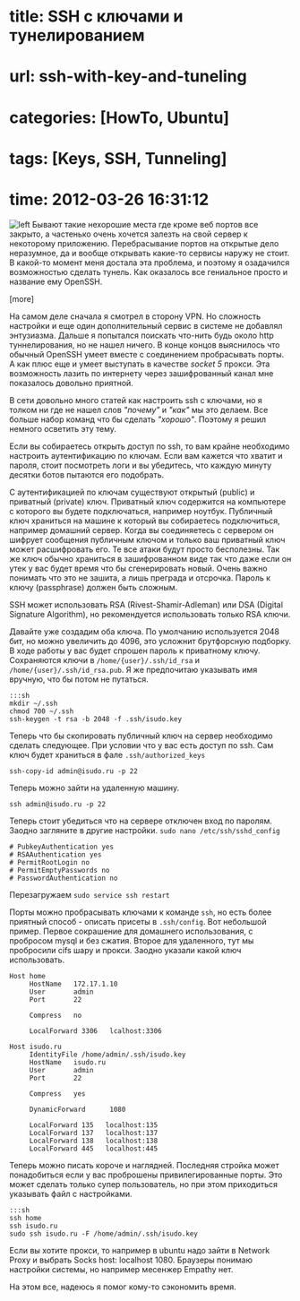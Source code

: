 # title: SSH с ключами и тунелированием
# url: ssh-with-key-and-tuneling
# categories: [HowTo, Ubuntu]
# tags: [Keys, SSH, Tunneling]
# time: 2012-03-26 16:31:12


![left](~ssh-key.png)
Бывают такие нехорошие места где кроме веб портов все закрыто, а частенько очень хочется залезть на свой сервер к некоторому приложению. Перебрасывание портов на открытые дело неразумное, да и вообще открывать какие-то сервисы наружу не стоит. В какой-то момент меня достала эта проблема, и поэтому я озадачился возможностью сделать тунель. Как оказалось все гениальное просто и название ему OpenSSH.

[more]

На самом деле сначала я смотрел в сторону VPN. Но сложноcть настройки и еще один дополнительный сервис в системе не добавлял энтузиазма. Дальше я попытался поискать что-нить будь около http туннелирования, но не нашел ничего. В конце концов выяснилось что обычный OpenSSH умеет вместе с соединением пробрасывать порты. А как плюс еще и умеет выступать в качестве _socket 5_ прокси. Эта возможность лазить по интернету через зашифрованный канал мне показалось довольно приятной.

В сети довольно много статей как настроить ssh с ключами, но я толком ни где не нашел слов _"почему"_ и _"как"_ мы это делаем. Все больше набор команд что бы сделать _"хорошо"_. Поэтому я решил немного осветить эту тему.

Если вы собираетесь открыть доступ по ssh, то вам крайне необходимо настроить аутентификацию по ключам. Если вам кажется что хватит и пароля, стоит посмотреть логи и вы убедитесь, что каждую минуту десятки ботов пытаются его подобрать. 

С аутентификацией по ключам существуют открытый (public) и приватный (private) ключ. Приватный ключ содержится на компьютере с которого вы будете подключаться, например ноутбук. Публичный ключ храниться на машине к который вы собираетесь подключиться, например домашний сервер. Когда вы соединяетесь с сервером он шифрует сообщения публичным ключом и только ваш приватный ключ может расшифровать его. Те все атаки будут просто бесполезны. Так же ключ обычно храниться в зашифрованном виде так что даже если он утек у вас будет время что бы сгенерировать новый. Очень важно понимать что это не зашита, а лишь преграда и отсрочка. Пароль к ключу (passphrase) должен быть сложным.

SSH может использовать RSA (Rivest-Shamir-Adleman) или DSA (Digital Signature Algorithm), но рекомендуется использовать только RSA ключи.

Давайте уже создадим оба ключа. По умолчанию используется 2048 бит, но можно увеличить до 4096, это усложнит брутфорсную подборку. В ходе работы у вас будет спрошен пароль к приватному ключу. Сохраняются ключи в `/home/{user}/.ssh/id_rsa` и `/home/{user}/.ssh/id_rsa.pub`. Я же предпочитаю указывать имя вручную, что бы потом не путаться.

    :::sh
    mkdir ~/.ssh
    chmod 700 ~/.ssh
    ssh-keygen -t rsa -b 2048 -f .ssh/isudo.key

Теперь что бы скопировать публичный ключ на сервер необходимо сделать следующее. При условии что у вас есть доступ по ssh. Сам ключ будет храниться в фале `.ssh/authorized_keys`

    ssh-copy-id admin@isudo.ru -p 22

Теперь можно зайти на удаленную машину.

    ssh admin@isudo.ru -p 22

Теперь стоит убедиться что на сервере отключен вход по паролям. Заодно загляните в другие настройки. `sudo nano /etc/ssh/sshd_config`

    # PubkeyAuthentication yes
    # RSAAuthentication yes
    # PermitRootLogin no
    # PermitEmptyPasswords no
    # PasswordAuthentication no

Перезагружаем `sudo service ssh restart`

Порты можно пробрасывать ключами к команде `ssh`, но есть более приятный способ - описать присеты в `.ssh/config`. Вот небольшой пример. Первое сокрашение для домашнего использования, с пробросом mysql и без сжатия. Второе для удаленного, тут мы пробросили cifs шару и прокси. Заодно указали какой ключ использовать.

    Host home
         HostName   172.17.1.10
         User       admin
         Port       22

         Compress   no
         
         LocalForward 3306   lcalhost:3306

    Host isudo.ru
         IdentityFile /home/admin/.ssh/isudo.key
         HostName   isudo.ru
         User       admin
         Port       22

         Compress   yes
         
         DynamicForward      1080
         
         LocalForward 135   localhost:135
         LocalForward 137   localhost:137
         LocalForward 138   localhost:138
         LocalForward 445   localhost:445

Теперь можно писать короче и наглядней. Последняя стройка может понадобиться если у вас проброшены привилегированные порты. Это может сделать только супер пользователь, но при этом приходиться указывать файл с настройками.

    :::sh
    ssh home
    ssh isudo.ru
    sudo ssh isudo.ru -F /home/admin/.ssh/isudo.key

Если вы хотите прокси, то например в ubuntu надо зайти в Network Proxy и выбрать Socks host: localhost 1080. Браузеры понимаю настройки системы, но например месенжер Empathy нет.

На этом все, надеюсь я помог кому-то сэкономить время.

